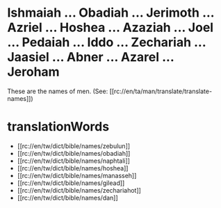 # Ishmaiah ... Obadiah ... Jerimoth ... Azriel ... Hoshea ... Azaziah ... Joel ... Pedaiah ... Iddo ... Zechariah ... Jaasiel ... Abner ... Azarel ... Jeroham

These are the names of men. (See: [[rc://en/ta/man/translate/translate-names]])

# translationWords

* [[rc://en/tw/dict/bible/names/zebulun]]
* [[rc://en/tw/dict/bible/names/obadiah]]
* [[rc://en/tw/dict/bible/names/naphtali]]
* [[rc://en/tw/dict/bible/names/hoshea]]
* [[rc://en/tw/dict/bible/names/manasseh]]
* [[rc://en/tw/dict/bible/names/gilead]]
* [[rc://en/tw/dict/bible/names/zechariahot]]
* [[rc://en/tw/dict/bible/names/dan]]